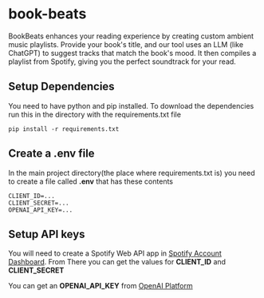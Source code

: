 # book-beats
BookBeats enhances your reading experience by creating custom ambient music playlists. Provide your book's title, and our tool uses an LLM (like ChatGPT) to suggest tracks that match the book's mood. It then compiles a playlist from Spotify, giving you the perfect soundtrack for your read.

## Setup Dependencies
You need to have python and pip installed. To download the dependencies run this in the directory with the requirements.txt file

```
pip install -r requirements.txt
```

## Create a .env file
In the main project directory(the place where requirements.txt is) you need to create a file called **.env** that has these contents
```
CLIENT_ID=...
CLIENT_SECRET=...
OPENAI_API_KEY=...
```

## Setup API keys
You will need to create a Spotify Web API app in [Spotify Account Dashboard](https://developer.spotify.com/dashboard). From There you can get the values for **CLIENT_ID** and **CLIENT_SECRET**

You can get an **OPENAI_API_KEY** from [OpenAI Platform](https://platform.openai.com/api-keys)